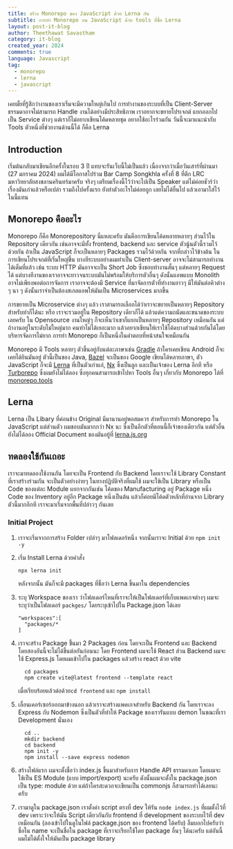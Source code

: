 ```yaml
---
title: สร้าง Monorepo ของ JavaScript ด้วย Lerna กัน
subtitle: การทำ Monorepo บน JavaScript ด้วย tools ที่ชื่อ Lerna
layout: post-it-blog
author: Theethawat Savastham
category: it-blog
created_year: 2024
comments: true
language: Javascript
tag:
  - monorepo
  - lerna
  - javascript
---
```


เคยมั้ยที่รู้สึกว่างานของเราเริ่มจะมีความใหญ่เกินไป การทำงานของระบบที่เป็น Client-Server ธรรมดาอาจไม่สามารถ Handle งานได้อย่างมีประสิทธิภาพ เราอยากจะขยายโปรเจกต์ แยกออกไปเป็น Service ต่างๆ แต่เราก็ไม่อยากเขียนโค้ดหลายชุด อยากใช้อะไรร่วมกัน วันนี้จะมาแนะนำกับ Tools ตัวหนึ่งที่ช่วยงานด้านนี้ได้ ก็คือ Lerna

## Introduction

เริ่มต้นกลับมาเขียนอีกครั้งในรอบ 3 ปี แทบจะรันเว็บนี้ไม่เป็นแล้ว เนื่องจากว่าเมื่อวันเสาร์ที่ผ่านมา (27 มกราคม 2024) ผมได้มีโอกาสไปร่วม Bar Camp Songkhla ครั้งที่ 8 ที่ตึก LRC มหาวิทยาลัยสงขลานครินทร์มาครับ จริงๆ เตรียมเรื่องนี้ไว้ว่าจะไปเป็น Speaker แต่ไม่ค่อยชัวร์ว่าเรื่องมันเก่าแล้วหรือเปล่า รวมถึงไปครั้งแรก ยังทำตัวอะไรไม่ค่อยถูก เลยไม่ได้ยื่นไป แล้วเอามาใส่ไว้ในนี้แทน

## Monorepo คืออะไร

Monorepo ก็คือ Monorepository นี่แหละครับ มันคือการเขียนโค้ดหลายหลายๆ ส่วนไว้ใน Repository เดียวกัน เช่นอาจจะมีทั้ง frontend, backend และ service ตัวนู้นตัวนี้รวมไว้ด้วยกัน ถ้าเป็น JavaScript ก็จะเป็นหลายๆ Packages รวมไว้ด้วยกัน จากที่กล่าวไว้ข้างต้น ในการเขียนโปรเจกต์ที่เริ่มใหญ่ขึ้น บางทีระบบอย่างผมทำเป็น Client-server อาจจะไม่สามารถทำงานได้เต็มที่แล้ว เช่น ระบบ HTTP มันอาจจะเป็น Short Job ซึ่งชอบทำงานสั้นๆ แต่หลายๆ Request ได้ แต่บางทีงานของเราอาจจะยาวจนระบบมันไม่พร้อมให้บริการตัวอื่นๆ ดังนั้นแอพแบบ Monolith อาจไม่เพียงพอต่อการจัดการ เราอาจจะต้องมี Service ที่มาจัดการตัวที่ทำงานยาวๆ มีให้มันต่อคิวต่าง ๆ นา ๆ ดังนั้นเราจำเป็นต้องสเกลแอพให้มันเป็น Microservices มากขึ้น

การขยายเป็น Microservice ต่างๆ แล้ว เราสามารถเลือกได้ว่าเราจะขยายเป็นหลายๆ Repository สำหรับทำก็ได้นะ หรือ เราจะรวมอยู่ใน Repository เดียวก็ได้ แล้วแต่ความถนัดและขนาดของระบบเลยครับ ใน Opensource งานใหญ่ๆ ก็จะเห็นว่าเขาก็แยกเป็นหลายๆ Repository เหมือนกัน แต่ถ้างานอยู่ในระดับไม่ใหญ่มาก คนทำไม่ได้เยอะมาก แล้วอยากเขียนให้เราใช้โค้ดบางส่วนด้วยกันได้โดยบริหารจัดการไม่ยาก การทำ Monorepo ก็เป็นหนึ่งในคำตอบที่หน้าสนใจเหมือนกัน

Monorepo มี Tools หลายๆ ตัวขึ้นอยู่กับแต่ละภาษาเช่น [Gradle](https://gradle.org/) ถ้าใครเคยเขียน Android ก็จะเคยได้ยินมันอยู่ ตัวนี้เป็นของ Java, [Bazel](https://bazel.build/) จะเป็นของ Google เขียนได้หลายภาษา, ตัว JavaScript ก็จะมี [Lerna](https://lerna.js.org) ที่เป็นตัวเก่าแก่, [Nx](https://nx.dev/) ซึ่งเป็นลูก และเป็นเจ้าของ Lerna อีกที หรือ [Turborepo](https://turbo.build/repo/docs) ซึ่งผมยังไม่ได้ลอง ซึ่งทุกคนสามารถเข้าไปหา Tools อื่นๆ เกี่ยวกับ Monorepo ได้ที่ [monorepo.tools](https://monorepo.tools/)

## Lerna

Lerna เป็น Libary ที่ค่อนข้าง Original มีมานานอยู่พอสมควร สำหรับการทำ Monorepo ใน JavaScript แต่ส่วนตัว ผมชอบมันมากกว่า Nx นะ ซึ่งเป็นอีกตัวที่ตอนนี้ก็เจ้าของเดียวกัน แต่ตัวอื่นยังไม่ได้ลอง Official Document ของมันอยู้ที่ [lerna.js.org](https://lerna.js.org)

## ทดลองใช้กันเถอะ

เราจะมาทดลองใช้งานกัน โดยจะเป็น Frontend กับ Backend โดยเราจะใช้ Library Constant ที่เราสร้างร่วมกัน จะเป็นตัวอย่างง่ายๆ ในทางปฏิบัติจริงที่ผมใช้ ผมจะใช้เป็น Library หรือเป็น Code ของแต่ละ Module แยกจากกันเช่น โค้ดของ Manufacturing อยู่ Package หนึ่ง Code ของ Inventory อยู่อีก Package หนึ่งเป็นต้น แล้วก็ค่อยมีโค้ดตัวหลักที่อ่านจาก Library ตัวนี้มากอีกที เราจะมาเริ่มจากพื้นที่ปล่าวๆ กันเลย

### Initial Project

1. เราจะเริ่มจากการสร้าง Folder เปล่าๆ มาโฟลเดอร์หนึ่ง จากนั้นเราจะ Initial ด้วย `npm init -y`
2. เริ่ม Install Lerna ด้วยคำสั่ง

   ```
   npx lerna init
   ```

   หลังจากนั้น มันก็จะมี packages ที่ชื่อว่า Lerna ขึ้นมาใน dependencies

3. ระบุ Workspace ของเรา ว่าโฟลเดอร์ไหนที่เราจะให้เป็นโฟลเดอร์ที่เก็บแพคเกจต่างๆ ผมจะระบุว่าเป็นโฟลเดอร์ `packges/` โดยระบุเข้าไปใน Package.json ได้เลย

   ```
   "workspaces":[
     "packages/*
   ]
   ```

4. เราจะสร้าง Package ขึ้่นมา 2 Packages ก่อน โดยจะเป็น Frontend และ Backend โดยสองอันนี้จะไม่ได้ขึ้นต่อกันก่อนนะ โดย Frontend ผมจะใช้ React ส่วน Backend ผมจะใช้ Express.js โดยผมเข้าไปใน packages แล้วสร้าง react ด้วย vite

   ```shell
     cd packages
     npm create vite@latest frontend --template react
   ```

   เมื่อเรียบร้อยแล้วต่อด้วย`cd frontend` และ `npm install`

5. เลื่อนเคอร์เซอร์ออกมาข้างนอก แล้วเราจะสร้างแพคเกจสำหรับ Backend กัน โดยเราจะลง Express กับ Nodemon ซึ่งเป็นตัวที่ทำให้ Package ของเรารันแบบ demon ในขณะที่เรา Development นั่นเอง
   ```
     cd ..
     mkdir backend
     cd backend
     npm init -y
     npm install --save express nodemon
   ```
6. สร้างไฟล์แรก ผมจะตั้งชื่อว่า index.js ขึ้นมาสำหรับการ Handle API ธรรมดาเลย โดยผมจะใช้เป็น ES Module (แบบ import/export) นะครับ ดังนั้นผมจะตั้งใน package.json เป็น type: module ด้วย แต่ถ้าใครสะดวกจะเขียนเป็น commonjs ก็สามารถทำได้เลยนะครับ

   <script src="https://gist.github.com/theethawat/0a45f0bbb18d7739a969035b41292249.js"></script>

7. เรามาดูใน package.json เราตั้งค่า script ตรงที่ dev ให้รัน `node index.js` ที่ผมตั้งไว้ที่ dev เพราะว่าจะให้มัน Script เดียวกันกับ frontend ที่ development ของระบบไว้ที่ dev เหมือนกัน (ลองเข้าไปในดูในไฟล์ package.json ของ frontend ได้ครับ) ลืมบอกไปครับว่า ชื่อใน name จะเป็นชื่อใน package ที่เราจะเรียกใช้โดย package อื่นๆ ได้นะครับ แต่อันนี้ผมไม่ได้ตั้งใจให้มันเป็น package library

   <script src="https://gist.github.com/theethawat/5a24e3916e2d7b1a5c406ff7d89adbdb.js"></script>
